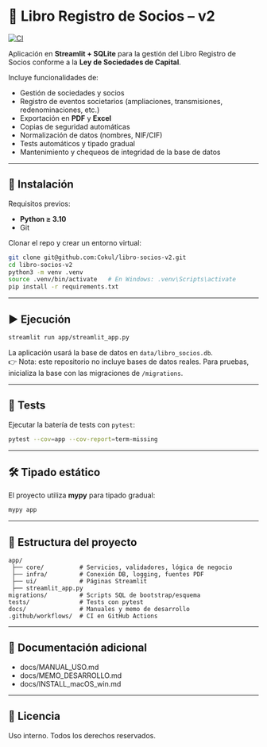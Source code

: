 # 📘 Libro Registro de Socios – v2

[![CI](https://github.com/Cokul/libro-socios-v2/actions/workflows/ci.yml/badge.svg?branch=main)](https://github.com/Cokul/libro-socios-v2/actions/workflows/ci.yml)

Aplicación en **Streamlit + SQLite** para la gestión del Libro Registro de Socios conforme a la **Ley de Sociedades de Capital**.  

Incluye funcionalidades de:

- Gestión de sociedades y socios
- Registro de eventos societarios (ampliaciones, transmisiones, redenominaciones, etc.)
- Exportación en **PDF** y **Excel**
- Copias de seguridad automáticas
- Normalización de datos (nombres, NIF/CIF)
- Tests automáticos y tipado gradual
- Mantenimiento y chequeos de integridad de la base de datos

---

## 🚀 Instalación

Requisitos previos:
- **Python ≥ 3.10**
- Git

Clonar el repo y crear un entorno virtual:

```bash
git clone git@github.com:Cokul/libro-socios-v2.git
cd libro-socios-v2
python3 -m venv .venv
source .venv/bin/activate   # En Windows: .venv\Scripts\activate
pip install -r requirements.txt
```

---

## ▶️ Ejecución

```bash
streamlit run app/streamlit_app.py
```

La aplicación usará la base de datos en `data/libro_socios.db`.  
👉 Nota: este repositorio no incluye bases de datos reales. Para pruebas, inicializa la base con las migraciones de `/migrations`.

---

## 🧪 Tests

Ejecutar la batería de tests con `pytest`:

```bash
pytest --cov=app --cov-report=term-missing
```

---

## 🛠️ Tipado estático

El proyecto utiliza **mypy** para tipado gradual:

```bash
mypy app
```

---

## 📂 Estructura del proyecto

```
app/
 ├── core/          # Servicios, validadores, lógica de negocio
 ├── infra/         # Conexión DB, logging, fuentes PDF
 ├── ui/            # Páginas Streamlit
 ├── streamlit_app.py
migrations/         # Scripts SQL de bootstrap/esquema
tests/              # Tests con pytest
docs/               # Manuales y memo de desarrollo
.github/workflows/  # CI en GitHub Actions
```

---

## 📖 Documentación adicional

- docs/MANUAL_USO.md
- docs/MEMO_DESARROLLO.md
- docs/INSTALL_macOS_win.md

---

## 📜 Licencia

Uso interno. Todos los derechos reservados.
